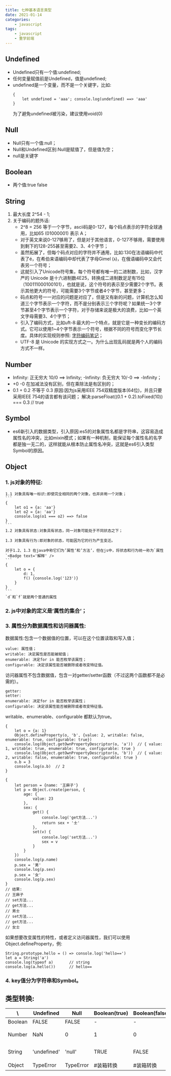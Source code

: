 ```yaml
---
title: 七种基本语言类型
date: 2021-01-14
categories:
    - javascript
tags:
    - javascript
    - 重学前端
---
```

## Undefined
- Undefined只有一个值:undefined;
- 任何变量赋值前是Undefined，值是undefined;
- undefined是一个变量，而不是一个关键字，比如:
    ```
    {
        let undefined = 'aaa'; console.log(undefined) ==> 'aaa'
    }
    ```
    为了避免undefined被污染，建议使用void(0)<Badge text='建议' />
## Null
- Null只有一个值:null；
- Null和Undefined区别:Null是赋值了，但是值为空；
- null是关键字

## Boolean
- 两个值:true false

## String
1. 最大长度 2^54 - 1;
2. 关于编码的题外话:
    - 2^8 = 256 等于一个字节，ascii码是0-127，每个码点表示的字符全球通用，比如65 (01000001) 表示 A；
    - 对于英文来说0-127够用了，但是对于其他语言，0-127不够用，需要使用到剩下的128-255甚至需要2、3、4个字节；
    - 虽然拓展了，但每个码点对应的字符并不通用，比如:130在法语编码中代表了é，在希伯来语编码中却代表了字母Gimel (ג)，在俄语编码中又会代表另一个符号；
    - 这就引入了Unicode符号集，每个符号都有唯一的二进制数，比如，汉字严的 Unicode 是十六进制数4E25，转换成二进制数足足有15位（100111000100101），也就是说，这个符号的表示至少需要2个字节。表示其他更大的符号，可能需要3个字节或者4个字节，甚至更多；
    - 码点和符号一一对应的问题是对应了，但是又有新的问题，计算机怎么知道三个字节表示一个字符，而不是分别表示三个字符呢？如果统一3个字节甚至4个字节表示一个字符，对于存储来说是极大的浪费，比如一个英文字母需要3、4个字节；
    - 引入了编码方式，比如uft-8:最大的一个特点，就是它是一种变长的编码方式。它可以使用1~4个字节表示一个符号，根据不同的符号而变化字节长度。具体的实现规则参照: [字符编码笔记](http://www.ruanyifeng.com/blog/2007/10/ascii_unicode_and_utf-8.html)；
    - UTF-8 是 Unicode 的实现方式之一。为什么出现乱码就是两个人的编码方式不一样。

## Number
- Infinity: 正无穷大 10/0 ==> Infinity; -Infinity: 负无穷大 10/-0 ==> -Infinity；
- +0 -0 在加减法没有区别，但在乘除法是有区别的；
- 0.1 + 0.2 不等于 0.3 原因:因为js采用IEEE 754双精度版本(64位)，并且只要采用IEEE 754的语言都有该问题； 解决:parseFloat((0.1 + 0.2).toFixed(10)) === 0.3 // true

## Symbol
- es6新引入的数据类型，引入原因:es5的对象属性名都是字符串，这容易造成属性名的冲突，比如mixin模式；如果有一种机制，能保证每个属性名的名字都是独一无二的，这样就能从根本防止属性名冲突，这就是es6引入类型Symbol的原因。

## Object
### 1. js对象的特征:
    1.1 对象具有唯一标识:即使完全相同的两个对象，也并非用一个对象；
    ```
    {
        let o1 = {a: 'aa'}
        let o2 = {a: 'aa'}
        console.log(o1 === o2) ==> false
    }
    ```
    1.2 对象具有状态:对象具有状态，同一对象可能处于不同状态之下；
    
    1.3 对象具有行为:即对象的状态，可能因为它的行为产生变迁。
    
    对于1.2、1.3 在java中称它们为’属性‘和’方法‘，但在js中，将状态和行为统一称为`属性`<Badge text='解释' />
    ```
    {
        let o = {
            d: 1,
            f() {console.log('123')}
        }
    }
    ```
    `d`和`f`就是两个普通的属性
### 2. js中对象的定义是’属性的集合‘；
### 3. 属性分为数据属性和访问器属性:
数据属性:包含一个数据值的位置，可以在这个位置读取和写入值；
```
value: 属性值；
writable: 决定属性是否能被赋值；
enumerable: 决定for in 能否枚举该属性；
configurable: 决定该属性能否被删除或者改变特征值。
```
访问器属性不包含数据值，包含一对getter/setter函数（不过这两个函数都不是必需的）。
```
getter:
setter:
enumerable: 决定for in 能否枚举该属性；
configurable: 决定该属性能否被删除或者改变特征值。
```
writable、enumerable、configurable 都默认为true。
```
{
    let o = {a: 1}
    Object.defineProperty(o, 'b', {value: 2, writable: false, enumerable: true, configurable: true})
    console.log(Object.getOwnPropertyDescriptor(o, 'a'))  // { value: 1, writable: true, enumerable: true, configurable: true }
    console.log(Object.getOwnPropertyDescriptor(o, 'b'))  // { value: 2, writable: false, enumerable: true, configurable: true }
    o.b = 3
    console.log(o.b)  // 2
}
```
```
{
    let person = {name: '王麻子'}
    let p = Object.create(person, {
        age: {
            value: 23
        },
        sex: {
            get() {
                console.log('get方法...')
                return sex + '士'
            },
            set(v) {
                console.log('set方法...')
                sex = v
            }
        }
    })
    console.log(p.name)
    p.sex = '男'
    console.log(p.sex)
    p.sex = '女'
    console.log(p.sex)
}
// 结果:
// 王麻子
// set方法...
// get方法...
// 男士
// set方法...
// get方法...
// 女士
```
如果想要改变属性的特性，或者定义访问器属性，我们可以使用Object.defineProperty，例:
```
String.prototype.hello = () => console.log('hello==')
let a = String('a')
console.log(typeof a)       // string
console.log(a.hello())      // hello==
```

### 4. key值分为字符串和Symbol。
## 类型转换:
| \ | Undefined | Null | Boolean(true) | Boolean(false) | Number | String | Symbol | Object 
| ------ | ------ | ------ | ------ | ------ | ------ | ------ | ------ | ------ |
| Boolean | FALSE       | FALSE     | -     | -     | 0/NaN-false     | ''-false        | TRUE      | TRUE |
| Number  | NaN         | 0         | 1     | 0     | -               | #StringToNumber | TypeError | #拆箱转换 |
| String  | 'undefined' | 'null'    | TRUE  | FALSE | #NumberToString | -               | TypeError | #拆箱转换 |
| Object  | TypeError   | TypeError | #装箱转换 | #装箱转换 | #装箱转换 | #装箱转换 | #装箱转换 | - |

